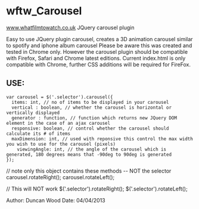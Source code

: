 wftw_Carousel
=============

www.whatfilmtowatch.co.uk
JQuery carousel plugin

Easy to use JQuery plugin carousel, creates a 3D animation carousel similar to spotify and iphone album carousel 
Please be aware this was created and tested in Chrome only. 
However the carousel plugin should be compatible with Firefox, Safari and Chrome latest editions. 
Current index.html is only compatible with Chrome, further CSS additions will be required for FireFox. 

USE: 
-----

	var carousel = $('.selector').carousel({
	  items: int, // no of items to be displayed in your carousel 
	  vertical : boolean, // whether the carousel is horizontal or vertically displayed 
	  generator : function, // function which returns new JQuery DOM element in the case of an ajax carousel 
	  responsive: boolean, // control whether the carousel should calculate its # of items 
	  maxDimension: int, // used with reponsive this control the max width you wish to use for the carousel (pixels)
		viewingAngle: int, // the angle of the carousel which is generated, 180 degrees means that -90deg to 90deg is generated
	});


// note only this object contains these methods -- NOT the selector 
carousel.rotateRight(); 
carousel.rotateLeft(); 

// This will NOT work 
$('.selector').rotateRight(); 
$('.selector').rotateLeft(); 


Author: Duncan Wood 
Date: 04/04/2013

